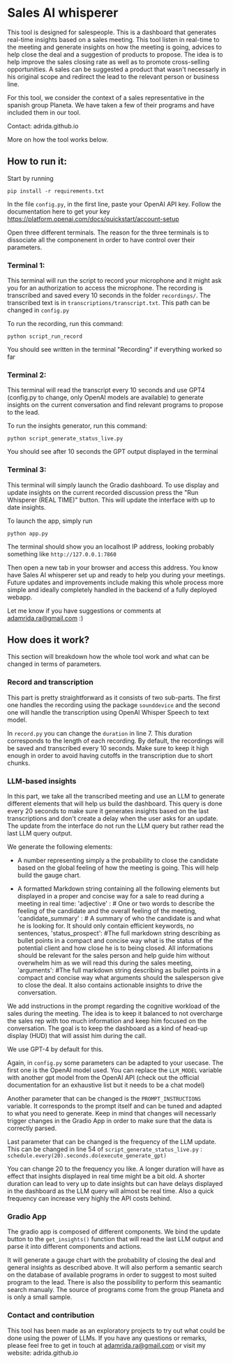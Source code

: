# Sales AI whisperer

This tool is designed for salespeople. This is a dashboard that generates real-time insights based on a sales meeting. This tool listen in real-time to the meeting and generate insights on how the meeting is going, advices to help close the deal and a suggestion of products to propose. The idea is to help improve the sales closing rate as well as to promote cross-selling opportunities. A sales can be suggested a product that wasn't necessarly in his original scope and redirect the lead to the relevant person or business line.

For this tool, we consider the context of a sales representative in the spanish group Planeta. We have taken a few of their programs and have included them in our tool.

Contact: adrida.github.io

More on how the tool works below.

## How to run it:

Start by running 

`pip install -r requirements.txt`

In the file `config.py`, in the first line, paste your OpenAI API key. Follow the documentation here to get your key https://platform.openai.com/docs/quickstart/account-setup

Open three different terminals. The reason for the three terminals is to dissociate all the componenent in order to have control over their parameters.

### Terminal 1:

This terminal will run the script to record your microphone and it might ask you for an authorization to access the microphone. The recording is transcribed and saved every 10 seconds in the folder `recordings/`. The transcribed text is in `transcriptions/transcript.txt`. This path can be changed in `config.py` 

To run the recording, run this command:

`python script_run_record`

You should see written in the terminal "Recording" if everything worked so far

### Terminal 2:

This terminal will read the transcript every 10 seconds and use GPT4 (config.py to change, only OpenAI models are available) to generate insights on the current conversation and find relevant programs to propose to the lead.

To run the insights generator, run this command:

`python script_generate_status_live.py`

You should see after 10 seconds the GPT output displayed in the terminal

### Terminal 3:

This terminal will simply launch the Gradio dashboard. To use display and update insights on the current recorded discussion press the "Run Whisperer (REAL TIME)" button. This will update the interface with up to date insights.

To launch the app, simply run

`python app.py`

The terminal should show you an localhost IP address, looking probably something like `http://127.0.0.1:7860`

Then open a new tab in your browser and access this address. You know have Sales AI whisperer set up and ready to help you during your meetings. Future updates and improvements include making this whole process more simple and ideally completely handled in the backend of a fully deployed webapp. 

Let me know if you have suggestions or comments at adamrida.ra@gmail.com :)

## How does it work?

This section will breakdown how the whole tool work and what can be changed in terms of parameters.

### Record and transcription

This part is pretty straightforward as it consists of two sub-parts. The first one handles the recording using the package `sounddevice` and the second one will handle the transcription using OpenAI Whisper Speech to text model.

In `record.py` you can change the `duration` in line 7. This duration corresponds to the length of each recording. By default, the recordings will be saved and transcribed every 10 seconds. Make sure to keep it high enough in order to avoid having cutoffs in the transcription due to short chunks. 

### LLM-based insights

In this part, we take all the transcribed meeting and use an LLM to generate different elements that will help us build the dashboard. This query is done every 20 seconds to make sure it generates insights based on the last transcriptions and don't create a delay when the user asks for an update. The update from the interface do not run the LLM query but rather read the last LLM query output.

We generate the following elements:

- A number representing simply a the probability to close the candidate based on the global feeling of how the meeting is going. This will help build the gauge chart.

- A formatted Markdown string containing all the following elements but displayed in a proper and concise way for a sale to read during a meeting in real time:
    'adjective' : # One or two words to describe the feeling of the candidate and the overall feeling of the meeting,
    'candidate_summary' : # A summary of who the candidate is and what he is looking for. It should only contain efficient keywords, no sentences,
    'status_prospect': #The full markdown string describing as bullet points in a compact and concise way what is the status of the potential client and how close he is to being closed. All informations should be relevant for the sales person and help guide him without overwhelm him as we will read this during the sales meeting,
    'arguments': #The full markdown string describing as bullet points in a compact and concise way what arguments should the salesperson give to close the deal. It also contains actionable insights to drive the conversation.

We add instructions in the prompt regarding the cognitive workload of the sales during the meeting. The idea is to keep it balanced to not overcharge the sales rep with too much information and keep him focused on the conversation. The goal is to keep the dashboard as a kind of head-up display (HUD) that will assist him during the call.

We use GPT-4 by default for this.

Again, in `config.py` some parameters can be adapted to your usecase. The first one is the OpenAI model used. You can replace the `LLM_MODEL` variable with another gpt model from the OpenAI API (check out the official documentation for an exhaustive list but it needs to be a chat model)

Another parameter that can be changed is the `PROMPT_INSTRUCTIONS` variable. It corresponds to the prompt itself and can be tuned and adapted to what you need to generate. Keep in mind that changes will necessarly trigger changes in the Gradio App in order to make sure that the data is correctly parsed.

Last parameter that can be changed is the frequency of the LLM update. This can be changed in line 54 of `script_generate_status_live.py` :
`schedule.every(20).seconds.do(execute_generate_gpt)`

You can change 20 to the frequency you like. A longer duration will have as effect that insights displayed in real time might be a bit old. A shorter duration can lead to very up to date insights but can have delays displayed in the dashboard as the LLM query will almost be real time. Also a quick frequency can increase very highly the API costs behind.

### Gradio App

The gradio app is composed of different components. We bind the update button to the `get_insights()` function that will read the last LLM output and parse it into different components and actions.

It will generate a gauge chart with the probability of closing the deal and general insights as described above. It will also perform a semantic search on the database of available programs in order to suggest to most suited program to the lead. There is also the possibility to perform this seamantic search manualy. The source of programs come from the group Planeta and is only a small sample.


### Contact and contribution

This tool has been made as an exploratory projects to try out what could be done using the power of LLMs. If you have any questions or remarks, please feel free to get in touch at adamrida.ra@gmail.com or visit my website: adrida.github.io